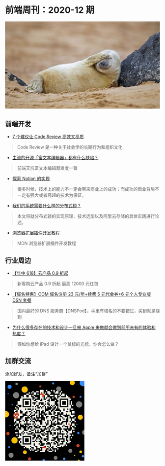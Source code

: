 # 前端周刊：2020-12 期

[![](/img/bing/20200708.png?imageView2/2/w/960)](https://cn.bing.com/search?q=灰海豹)

## 前端开发

- [7 个建议让 Code Review 高效又高质](https://mp.weixin.qq.com/s?__biz=MzIzOTU0NTQ0MA==&mid=2247497114&idx=1&sn=843f56fd06f1018cc387fde25c12801c)

> Code Review 是一种关于社会学的长期行为和组织文化

- [主流的开源「富文本编辑器」都有什么缺陷？](https://www.zhihu.com/question/404836496/answer/1318402632)

> 前端天坑富文本编辑器难度一瞥

- [探索 Notion 的实现](https://zhuanlan.zhihu.com/p/152964640)

> 很多时候，技术上的能力不一定会带来商业上的成功；而成功的商业背后不一定有强大或者高超的技术为保证。

- [我们的系统需要什么样的分布式锁？](https://mp.weixin.qq.com/s?__biz=MzIzOTU0NTQ0MA==&mid=2247497443&idx=1&sn=70d8a8f664026a8ca1895e8033c5bbff)

> 本文将就分布式锁的实现原理、技术选型以及阿里云存储的具体实践进行论述。

- [浏览器扩展插件开发教程](https://developer.mozilla.org/zh-CN/docs/Mozilla/Add-ons/WebExtensions/What_are_WebExtensions)

> MDN 浏览器扩展插件开发教程

## 行业周边

- [【年中 618】云产品 0.9 折起](https://www.aliyun.com/activity/618/index?userCode=y31qmczl)

> 新客购云产品 0.9 折起 最高 12000 元红包

- [【域名特惠】COM 域名注册 23 元/年+续费 5 元代金券+6 元个人专业版 DSN 套餐](https://www.dnspod.cn/promo/domainscarnival?promo_code=3LIUUR11729&source=sharelink&from=link)

> 国内最好的 DNS 服务商【DNSPod】，手里有域名的不要错过，买到就是赚到

- [为什么很多存在的技术和设计一旦被 Apple 来做就会做到前所未有的体验和热度？](https://www.zhihu.com/question/403378616/answer/1306250671?utm_source=wechat_session&utm_medium=social&utm_oi=27046294061056)

> 假如你想给 iPad 设计一个鼠标的光标，你会怎么做？

## 加群交流

添加好友，备注“加群”

![refned_x](/img/a/refined-x.jpg)
